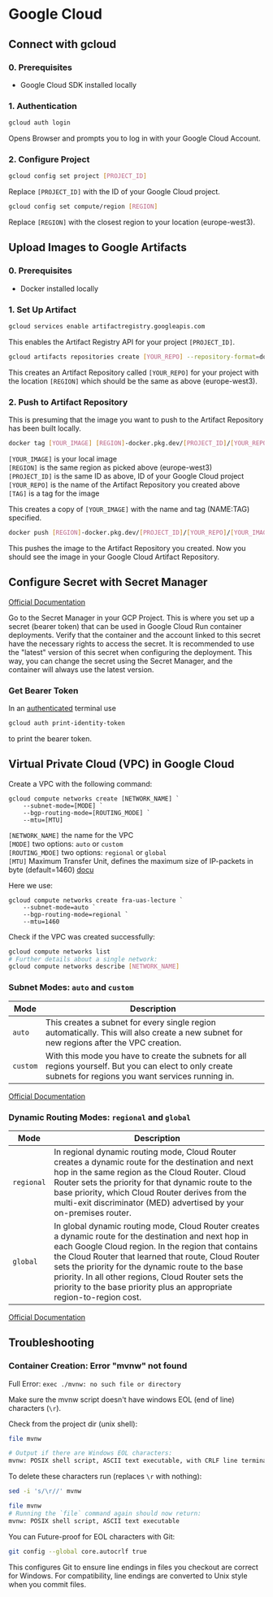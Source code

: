 # Google Cloud

## Connect with gcloud
### 0. Prerequisites
- Google Cloud SDK installed locally

### 1. Authentication
```bash
gcloud auth login
```
Opens Browser and prompts you to log in with your Google Cloud Account.

### 2. Configure Project
```bash
gcloud config set project [PROJECT_ID]
```
Replace `[PROJECT_ID]` with the ID of your Google Cloud project.

```bash
gcloud config set compute/region [REGION]
```
Replace `[REGION]` with the closest region to your location (europe-west3).

## Upload Images to Google Artifacts
### 0. Prerequisites
- Docker installed locally

### 1. Set Up Artifact
```bash
gcloud services enable artifactregistry.googleapis.com
```
This enables the Artifact Registry API for your project `[PROJECT_ID]`.
```bash
gcloud artifacts repositories create [YOUR_REPO] --repository-format=docker --location=[REGION] --description="Artifact Repository"
```
This creates an Artifact Repository called `[YOUR_REPO]` for your project with the location `[REGION]` which should be the same as above (europe-west3).

### 2. Push to Artifact Repository
This is presuming that the image you want to push to the Artifact Repository has been built locally.
```bash
docker tag [YOUR_IMAGE] [REGION]-docker.pkg.dev/[PROJECT_ID]/[YOUR_REPO]/[YOUR_IMAGE]:[TAG]
```
`[YOUR_IMAGE]` is your local image <br>
`[REGION]` is the same region as picked above (europe-west3) <br>
`[PROJECT_ID]` is the same ID as above, ID of your Google Cloud project <br>
`[YOUR_REPO]` is the name of the Artifact Repository you created above <br>
`[TAG]` is a tag for the image

This creates a copy of `[YOUR_IMAGE]` with the name and tag (NAME:TAG) specified.

```bash
docker push [REGION]-docker.pkg.dev/[PROJECT_ID]/[YOUR_REPO]/[YOUR_IMAGE]:[TAG]
```
This pushes the image to the Artifact Repository you created. Now you should see the image in your Google Cloud Artifact Repository.

## Configure Secret with Secret Manager
[Official Documentation](https://cloud.google.com/run/docs/configuring/services/secrets)

Go to the Secret Manager in your GCP Project. This is where you set up a secret (bearer token) that can be used in Google Cloud Run container deployments.
Verify that the container and the account linked to this secret have the necessary rights to access the secret. It is recommended to use the
"latest" version of this secret when configuring the deployment. This way, you can change the secret using the Secret Manager, and the
container will always use the latest version.

### Get Bearer Token
In an [authenticated](#1-authentication) terminal use
```bash
gcloud auth print-identity-token
```
to print the bearer token.

## Virtual Private Cloud (VPC) in Google Cloud
Create a VPC with the following command:
```shell
gcloud compute networks create [NETWORK_NAME] `
    --subnet-mode=[MODE] `
    --bgp-routing-mode=[ROUTING_MODE] `
    --mtu=[MTU]
```
`[NETWORK_NAME]` the name for the VPC <br>
`[MODE]` two options: `auto` or `custom` <br>
`[ROUTING_MDOE]` two options: `regional` or `global` <br>
`[MTU]` Maximum Transfer Unit, defines the maximum size of IP-packets in byte (default=1460) [docu](https://cloud.google.com/vpc/docs/mtu?hl=de) <br>

Here we use:
```shell
gcloud compute networks create fra-uas-lecture `
    --subnet-mode=auto `
    --bgp-routing-mode=regional `
    --mtu=1460
```

Check if the VPC was created successfully:
```bash
gcloud compute networks list
# Further details about a single network:
gcloud compute networks describe [NETWORK_NAME]
```

### Subnet Modes: `auto` and `custom`
| Mode     | Description                                                                                                                                                |
|----------|------------------------------------------------------------------------------------------------------------------------------------------------------------|
| `auto`   | This creates a subnet for every single region automatically. This will also create a new subnet for new regions after the VPC creation.                    |
| `custom` | With this mode you have to create the subnets for all regions yourself. But you can elect to only create subnets for regions you want services running in. |

[Official Documentation](https://cloud.google.com/vpc/docs/create-modify-vpc-networks?hl=de#creating_networks)

### Dynamic Routing Modes: `regional` and `global`
| Mode       | Description                                                                                                                                                                                                                                                                                                                                                                                              |
|------------|----------------------------------------------------------------------------------------------------------------------------------------------------------------------------------------------------------------------------------------------------------------------------------------------------------------------------------------------------------------------------------------------------------|
| `regional` | In regional dynamic routing mode, Cloud Router creates a dynamic route for the destination and next hop in the same region as the Cloud Router. Cloud Router sets the priority for that dynamic route to the base priority, which Cloud Router derives from the multi-exit discriminator (MED) advertised by your on-premises router.                                                                    |
| `global`   | In global dynamic routing mode, Cloud Router creates a dynamic route for the destination and next hop in each Google Cloud region. In the region that contains the Cloud Router that learned that route, Cloud Router sets the priority for the dynamic route to the base priority. In all other regions, Cloud Router sets the priority to the base priority plus an appropriate region-to-region cost. |

[Official Documentation](https://cloud.google.com/network-connectivity/docs/router/concepts/overview?hl=de#priority-and-dynamic-routing)

## Troubleshooting
### Container Creation: Error "mvnw" not found
Full Error: `exec ./mvnw: no such file or directory`

Make sure the mvnw script doesn't have windows EOL (end of line) characters (`\r`).

Check from the project dir (unix shell):
```bash
file mvnw 

# Output if there are Windows EOL characters:
mvnw: POSIX shell script, ASCII text executable, with CRLF line terminators
```
To delete these characters run (replaces `\r` with nothing):
```bash
sed -i 's/\r//' mvnw

file mvnw
# Running the `file` command again should now return:
mvnw: POSIX shell script, ASCII text executable
```

You can Future-proof for EOL characters with Git:
```bash
git config --global core.autocrlf true
```
This configures Git to ensure line endings in files you checkout are correct for Windows.
For compatibility, line endings are converted to Unix style when you commit files.